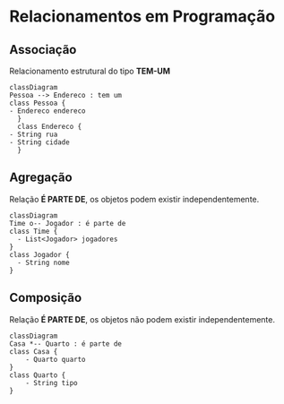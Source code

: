 # Relacionamentos em Programação

## Associação
Relacionamento estrutural do tipo **TEM-UM**
```mermaid
classDiagram
Pessoa --> Endereco : tem um
class Pessoa {
- Endereco endereco
  }
  class Endereco {
- String rua
- String cidade
  }
```

## Agregação
Relação **É PARTE DE**, os objetos podem existir independentemente.

```mermaid
classDiagram
Time o-- Jogador : é parte de
class Time {
  - List<Jogador> jogadores
}
class Jogador {
  - String nome
}
```

## Composição
Relação **É PARTE DE**, os objetos não podem existir independentemente.

```mermaid
classDiagram
Casa *-- Quarto : é parte de
class Casa {
    - Quarto quarto
}
class Quarto {
    - String tipo
}
```